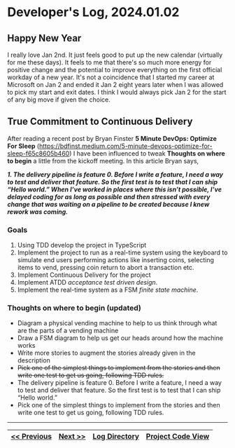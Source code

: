 # Developer's Log, 2024.01.02

## Happy New Year

I really love Jan 2nd. It just feels good to put up the new calendar (virtually for me these days). It feels to me that there's so much more energy for positive change and the potential to improve everything on the first official workday of a new year. It's not a coincidence that I started my career at Microsoft on Jan 2 and ended it Jan 2 eight years later when I was allowed to pick my start and exit dates. I think I would always pick Jan 2 for the start of any big move if given the choice.

## True Commitment to Continuous Delivery

After reading a recent post by Bryan Finster **5 Minute DevOps: Optimize For Sleep** (<https://bdfinst.medium.com/5-minute-devops-optimize-for-sleep-f65c8605b460>) I have been influenced to tweak **Thoughts on where to begin** a little from the kickoff meeting. In this article Bryan says,

***1. The delivery pipeline is feature 0. Before I write a feature, I need a way to test and deliver that feature. So the first test is to test that I can ship “Hello world.” When I’ve worked in places where this isn’t possible, I’ve delayed coding for as long as possible and then stressed with every change that was waiting on a pipeline to be created because I knew rework was coming.***

### Goals

1) Using TDD develop the project in TypeScript
2) Implement the project to run as a real-time system using the keyboard to simulate end users performing actions like inserting coins, selecting items to vend, pressing coin return to abort a transaction etc.
3) Implement Continuous Delivery for the project
4) Implement ATDD *acceptance test driven design*.
5) Implement the real-time system as a FSM *finite state machine*.

### Thoughts on where to begin (updated)

* Diagram a physical vending machine to help to us think through what are the parts of a vending machine
* Draw a FSM diagram to help us get our heads around how the machine works
* Write more stories to augment the stories already given in the description
* ~~Pick one of the simplest things to implement from the stories and then write one test to get us going, following TDD rules.~~
* The delivery pipeline is feature 0. Before I write a feature, I need a way to test and deliver that feature. So the first test is to test that I can ship “Hello world.”
* Pick one of the simplest things to implement from the stories and then write one test to get us going, following TDD rules.

---
| [<< Previous](https://woodyb.github.io/vending-machine-project/design/developers-log/2023.12.29-kickoff)   | [Next >>](https://woodyb.github.io/vending-machine-project/design/developers-log/2024.01.09) | [Log Directory](https://woodyb.github.io/vending-machine-project/design/developers-log/Directory-Of-Developers-Logs) | [Project Code View](https://github.com/WoodyB/vending-machine-project)|
| :---------------- | :----------------: | ----------------: | :----------------: |
